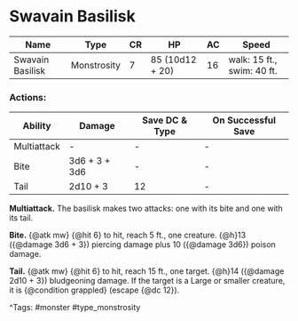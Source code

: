 # Swavain Basilisk

| Name | Type | CR | HP | AC | Speed |
|------|------|----|----|----|-------|
| Swavain Basilisk | Monstrosity | 7 | 85 (10d12 + 20) | 16 | walk: 15 ft., swim: 40 ft. |

### Actions:

| Ability | Damage | Save DC & Type | On Successful Save |
|---------|--------|----------------|--------------------|
| Multiattack | - | - | - |
| Bite | 3d6 + 3 + 3d6 | - | - |
| Tail | 2d10 + 3 | 12 | - |


**Multiattack.** The basilisk makes two attacks: one with its bite and one with its tail.

**Bite.** {@atk mw} {@hit 6} to hit, reach 5 ft., one creature. {@h}13 ({@damage 3d6 + 3}) piercing damage plus 10 ({@damage 3d6}) poison damage.

**Tail.** {@atk mw} {@hit 6} to hit, reach 15 ft., one target. {@h}14 ({@damage 2d10 + 3}) bludgeoning damage. If the target is a Large or smaller creature, it is {@condition grappled} (escape {@dc 12}).

^Tags: #monster #type_monstrosity